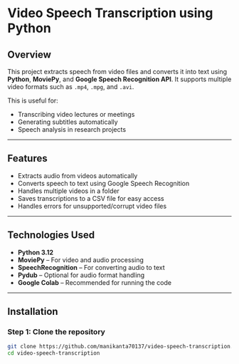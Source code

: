 # Video Speech Transcription using Python

## Overview
This project extracts speech from video files and converts it into text using **Python**, **MoviePy**, and **Google Speech Recognition API**. It supports multiple video formats such as `.mp4`, `.mpg`, and `.avi`.  

This is useful for:
- Transcribing video lectures or meetings  
- Generating subtitles automatically  
- Speech analysis in research projects  

---

## Features
- Extracts audio from videos automatically  
- Converts speech to text using Google Speech Recognition  
- Handles multiple videos in a folder  
- Saves transcriptions to a CSV file for easy access  
- Handles errors for unsupported/corrupt video files  

---

## Technologies Used
- **Python 3.12**  
- **MoviePy** – For video and audio processing  
- **SpeechRecognition** – For converting audio to text  
- **Pydub** – Optional for audio format handling  
- **Google Colab** – Recommended for running the code  

---

## Installation

### Step 1: Clone the repository
```bash
git clone https://github.com/manikanta70137/video-speech-transcription.git
cd video-speech-transcription
